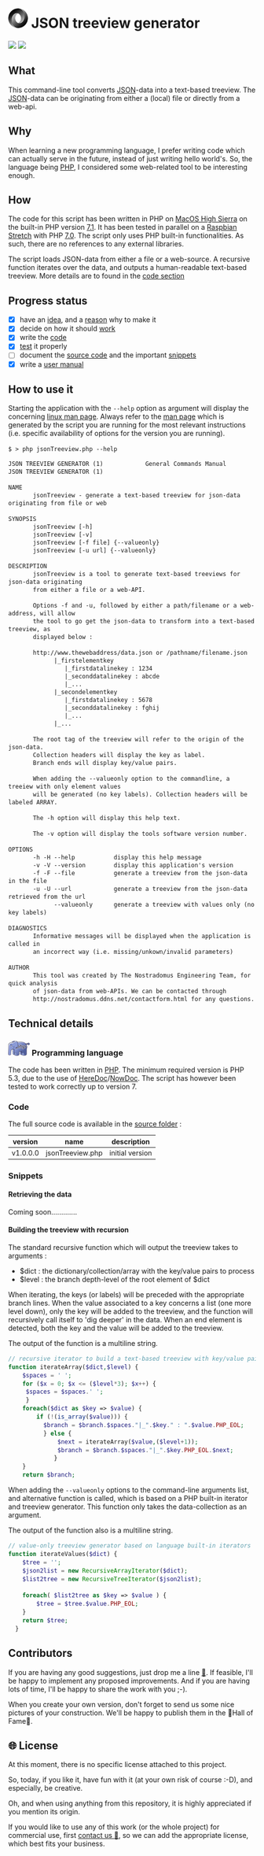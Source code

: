 # ![](images/json-logo-xs.png) JSON treeview generator
![](https://img.shields.io/badge/project%20status-publication%20in%20progress-lightgrey.svg) ![](https://img.shields.io/badge/version-1.0.0.0-green.svg)
## What

This command-line tool converts [JSON](https://www.json.org)-data into a text-based treeview. The [JSON](https://www.json.org)-data can be originating from either a (local) file or directly from a web-api.

## Why

When learning a new programming language, I prefer writing code which can actually serve in the future, instead of just writing hello world's. So, the language being [PHP](https://secure.php.net), I considered some web-related tool to be interesting enough.

## How

The code for this script has been written in PHP on [MacOS High Sierra](https://en.wikipedia.org/wiki/MacOS_High_Sierra) on the built-in PHP version [7.1](http://php.net/releases/7_1_0.php). It has been tested in parallel on a [Raspbian](https://www.raspberrypi.org/downloads/raspbian/) [Stretch](https://www.raspberrypi.org/blog/raspbian-stretch/) with PHP [7.0](http://php.net/releases/7_0_0.php). The script only uses PHP built-in functionalities. As such, there are no references to any external libraries.

The script loads JSON-data from either a file or a web-source. A recursive function iterates over the data, and outputs a human-readable text-based treeview. More details are to found in the [code section](#code)

## Progress status

 - [x] have an [idea](#what), and a [reason](#why) why to make it
 - [x] decide on how it should [work](#how)
 - [x] write the [code](source/)  
 - [x] [test](#how) it properly
 - [ ] document the [source code](source/) and the important [snippets](#snippets)
 - [x] write a [user manual](#how_to_use_it)

## How to use it

Starting the application with the `--help` option as argument will display the concerning [linux man page](https://en.wikipedia.org/wiki/Man_page). Always refer to the [man page](https://en.wikipedia.org/wiki/Man_page) which is generated by the script you are running for the most relevant instructions (i.e. specific availability of options for the version you are running).

`$ > php jsonTreeview.php --help`

```
JSON TREEVIEW GENERATOR (1)            General Commands Manual            JSON TREEVIEW GENERATOR (1)

NAME
       jsonTreeview - generate a text-based treeview for json-data originating from file or web

SYNOPSIS
       jsonTreeview [-h]
       jsonTreeview [-v]
       jsonTreeview [-f file] {--valueonly}
       jsonTreeview [-u url] {--valueonly}

DESCRIPTION
       jsonTreeview is a tool to generate text-based treeviews for json-data originating
       from either a file or a web-API.

       Options -f and -u, followed by either a path/filename or a web-address, will allow
       the tool to go get the json-data to transform into a text-based treeview, as
       displayed below :

       http://www.thewebaddress/data.json or /pathname/filename.json
             |_firstelementkey
                |_firstdatalinekey : 1234
                |_seconddatalinekey : abcde
                |_...
             |_secondelementkey
                |_firstdatalinekey : 5678
                |_seconddatalinekey : fghij
                |_...
             |_...

       The root tag of the treeview will refer to the origin of the json-data.
       Collection headers will display the key as label.
       Branch ends will display key/value pairs.

       When adding the --valueonly option to the commandline, a treeiew with only element values
       will be generated (no key labels). Collection headers will be labeled ARRAY.

       The -h option will display this help text.

       The -v option will display the tools software version number.

OPTIONS
       -h -H --help           display this help message
       -v -V --version        display this application's version
       -f -F --file           generate a treeview from the json-data in the file
       -u -U --url            generate a treeview from the json-data retrieved from the url
             --valueonly      generate a treeview with values only (no key labels)

DIAGNOSTICS
       Informative messages will be displayed when the application is called in
       an incorrect way (i.e. missing/unkown/invalid parameters)

AUTHOR
       This tool was created by The Nostradomus Engineering Team, for quick analysis
       of json-data from web-APIs. We can be contacted through
       http://nostradomus.ddns.net/contactform.html for any questions.
```

## Technical details

### [![](images/php-logo-xs.png)](https://secure.php.net) Programming language

The code has been written in [PHP](https://secure.php.net). The minimum required version is PHP 5.3, due to the use of [HereDoc](https://en.wikipedia.org/wiki/Here_document#PHP)/[NowDoc](http://php.net/manual/en/language.types.string.php). The script has however been tested to work correctly up to version 7.

### Code

The full source code is available in the [source folder](source/) :

version  | name             | description
---------|------------------|--------------------------------------------------------------------------------------------
v1.0.0.0 | jsonTreeview.php | initial version

### Snippets

#### Retrieving the data

Coming soon.............

#### Building the treeview with recursion

The standard recursive function which will output the treeview takes to arguments :
 - $dict : the dictionary/collection/array with the key/value pairs to process
 - $level : the branch depth-level of the root element of $dict

When iterating, the keys (or labels) will be preceded with the appropriate branch lines. When the value associated to a key concerns a list (one more level down), only the key will be added to the treeview, and the function will recursively call itself to 'dig deeper' in the data. When an end element is detected, both the key and the value will be added to the treeview.

The output of the function is a multiline string.

```PHP
// recursive iterator to build a text-based treeview with key/value pairs
function iterateArray($dict,$level) {
    $spaces = ' ';
    for ($x = 0; $x <= ($level*3); $x++) {
     $spaces = $spaces.' ';
     }
    foreach($dict as $key => $value) {
        if (!(is_array($value))) {
          $branch = $branch.$spaces."|_".$key." : ".$value.PHP_EOL;
          } else {
              $next = iterateArray($value,($level+1));
              $branch = $branch.$spaces."|_".$key.PHP_EOL.$next;
             }
    }
    return $branch;
```

When adding the `--valueonly` options to the command-line arguments list, and alternative function is called, which is based on a PHP built-in iterator and treeview generator. This function only takes the data-collection as an argument.

The output of the function also is a multiline string.

```PHP
// value-only treeview generator based on language built-in iterators
function iterateValues($dict) {
    $tree = '';
    $json2list = new RecursiveArrayIterator($dict);
    $list2tree = new RecursiveTreeIterator($json2list);

    foreach( $list2tree as $key => $value ) {
        $tree = $tree.$value.PHP_EOL;
    }
    return $tree;
  }
```

## Contributors

If you are having any good suggestions, just drop me a line [:email:](http://nostradomus.ddns.net/contactform.html).
If feasible, I'll be happy to implement any proposed improvements.
And if you are having lots of time, I'll be happy to share the work with you ;-).

When you create your own version, don't forget to send us some nice pictures of your construction. We'll be happy to publish them in the :confetti_ball:Hall of Fame:confetti_ball:.

## :globe_with_meridians: License

At this moment, there is no specific license attached to this project.

So, today, if you like it, have fun with it (at your own risk of course :-D), and especially, be creative.

Oh, and when using anything from this repository, it is highly appreciated if you mention its origin.

If you would like to use any of this work (or the whole project) for commercial use, first [contact us :email:](http://nostradomus.ddns.net/contactform.html), so we can add the appropriate license, which best fits your business.
